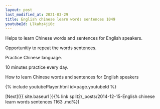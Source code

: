 ```yaml
---
layout: post
last_modified_at: 2021-03-29
title: English chinese learn words sentences 1049 
youtubeId: Llkahz4ji0c
---
```

 
 
Helps to learn Chinese words and sentences for English speakers.

Opportunitiy to repeat the words sentences. 

Practice Chinese language. 
 
10 minutes practice every day. 
 
How to learn Chinese words and sentences for English speakers 
 
{% include youtubePlayer.html id=page.youtubeId %}
 
 
[Next]({{ site.baseurl }}{% link  split2/_posts/2014-12-15-English chinese learn words sentences 1163 .md%})
 
